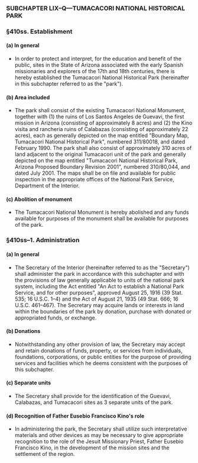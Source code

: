 ### SUBCHAPTER LIX–Q—TUMACACORI NATIONAL HISTORICAL PARK

### §410ss. Establishment
#### (a) In general
* In order to protect and interpret, for the education and benefit of the public, sites in the State of Arizona associated with the early Spanish missionaries and explorers of the 17th and 18th centuries, there is hereby established the Tumacacori National Historical Park (hereinafter in this subchapter referred to as the "park").

#### (b) Area included
* The park shall consist of the existing Tumacacori National Monument, together with (1) the ruins of Los Santos Angeles de Guevavi, the first mission in Arizona (consisting of approximately 8 acres) and (2) the Kino visita and rancheria ruins of Calabazas (consisting of approximately 22 acres), each as generally depicted on the map entitled "Boundary Map, Tumacacori National Historical Park", numbered 311/80018, and dated February 1990. The park shall also consist of approximately 310 acres of land adjacent to the original Tumacacori unit of the park and generally depicted on the map entitled "Tumacacori National Historical Park, Arizona Proposed Boundary Revision 2001", numbered 310/80,044, and dated July 2001. The maps shall be on file and available for public inspection in the appropriate offices of the National Park Service, Department of the Interior.

#### (c) Abolition of monument
* The Tumacacori National Monument is hereby abolished and any funds available for purposes of the monument shall be available for purposes of the park.

### §410ss–1. Administration
#### (a) In general
* The Secretary of the Interior (hereinafter referred to as the "Secretary") shall administer the park in accordance with this subchapter and with the provisions of law generally applicable to units of the national park system, including the Act entitled "An Act to establish a National Park Service, and for other purposes", approved August 25, 1916 (39 Stat. 535; 16 U.S.C. 1–4) and the Act of August 21, 1935 (49 Stat. 666; 16 U.S.C. 461–467). The Secretary may acquire lands or interests in land within the boundaries of the park by donation, purchase with donated or appropriated funds, or exchange.

#### (b) Donations
* Notwithstanding any other provision of law, the Secretary may accept and retain donations of funds, property, or services from individuals, foundations, corporations, or public entities for the purpose of providing services and facilities which he deems consistent with the purposes of this subchapter.

#### (c) Separate units
* The Secretary shall provide for the identification of the Guevavi, Calabazas, and Tumacacori sites as 3 separate units of the park.

#### (d) Recognition of Father Eusebio Francisco Kino's role
* In administering the park, the Secretary shall utilize such interpretative materials and other devices as may be necessary to give appropriate recognition to the role of the Jesuit Missionary Priest, Father Eusebio Francisco Kino, in the development of the mission sites and the settlement of the region.